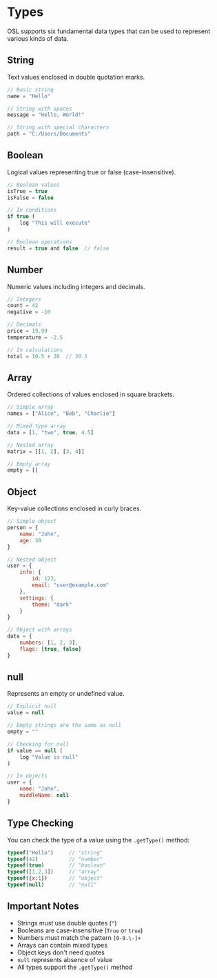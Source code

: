 # Types

OSL supports six fundamental data types that can be used to represent various kinds of data.

## String

Text values enclosed in double quotation marks.

```javascript
// Basic string
name = "Hello"

// String with spaces
message = "Hello, World!"

// String with special characters
path = "C:/Users/Documents"
```

## Boolean

Logical values representing true or false (case-insensitive).

```javascript
// Boolean values
isTrue = true
isFalse = false

// In conditions
if true (
    log "This will execute"
)

// Boolean operations
result = true and false  // false
```

## Number

Numeric values including integers and decimals.

```javascript
// Integers
count = 42
negative = -10

// Decimals
price = 19.99
temperature = -2.5

// In calculations
total = 10.5 + 20  // 30.5
```

## Array

Ordered collections of values enclosed in square brackets.

```javascript
// Simple array
names = ["Alice", "Bob", "Charlie"]

// Mixed type array
data = [1, "two", true, 4.5]

// Nested array
matrix = [[1, 2], [3, 4]]

// Empty array
empty = []
```

## Object

Key-value collections enclosed in curly braces.

```javascript
// Simple object
person = {
    name: "John",
    age: 30
}

// Nested object
user = {
    info: {
        id: 123,
        email: "user@example.com"
    },
    settings: {
        theme: "dark"
    }
}

// Object with arrays
data = {
    numbers: [1, 2, 3],
    flags: [true, false]
}
```

## null

Represents an empty or undefined value.

```javascript
// Explicit null
value = null

// Empty strings are the same as null
empty = ""

// Checking for null
if value == null (
    log "Value is null"
)

// In objects
user = {
    name: "John",
    middleName: null
}
```

## Type Checking

You can check the type of a value using the `.getType()` method:

```javascript
typeof("Hello")     // "string"
typeof(42)          // "number"
typeof(true)        // "boolean"
typeof([1,2,3])     // "array"
typeof({x:1})       // "object"
typeof(null)        // "null"
```

## Important Notes

* Strings must use double quotes (`"`)
* Booleans are case-insensitive (`True` or `true`)
* Numbers must match the pattern `[0-9.\-]+`
* Arrays can contain mixed types
* Object keys don't need quotes
* `null` represents absence of value
* All types support the `.getType()` method
